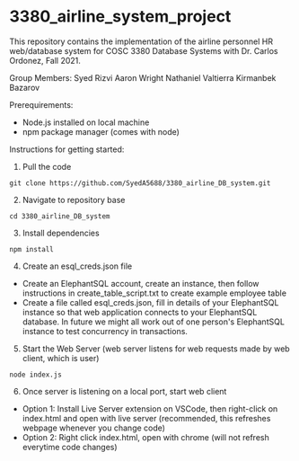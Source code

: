 # 3380_airline_system_project
This repository contains the implementation of the airline personnel HR web/database system for COSC 3380 Database Systems with Dr. Carlos Ordonez, Fall 2021.

Group Members:
Syed Rizvi
Aaron Wright
Nathaniel Valtierra
Kirmanbek Bazarov


Prerequirements:
- Node.js installed on local machine
- npm package manager (comes with node)

Instructions for getting started:
1. Pull the code
```
git clone https://github.com/SyedA5688/3380_airline_DB_system.git
```

2. Navigate to repository base
```
cd 3380_airline_DB_system
```

3. Install dependencies
```
npm install
```

4. Create an esql_creds.json file
- Create an ElephantSQL account, create an instance, then follow instructions in create_table_script.txt to create example employee table
- Create a file called esql_creds.json, fill in details of your ElephantSQL instance so that web application connects to your ElephantSQL database. In future we might all work out of one person's ElephantSQL instance to test concurrency in transactions.

5. Start the Web Server (web server listens for web requests made by web client, which is user)
```
node index.js
```

6. Once server is listening on a local port, start web client
  - Option 1: Install Live Server extension on VSCode, then right-click on index.html and open with live server (recommended, this refreshes webpage whenever you change code)
  - Option 2: Right click index.html, open with chrome (will not refresh everytime code changes)
